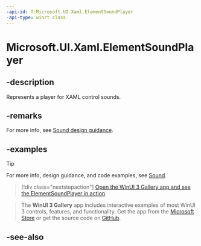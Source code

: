 ```yaml
---
-api-id: T:Microsoft.UI.Xaml.ElementSoundPlayer
-api-type: winrt class
---
```


<!-- Class syntax.
public class ElementSoundPlayer : Windows.UI.Xaml.IElementSoundPlayer
-->

# Microsoft.UI.Xaml.ElementSoundPlayer

## -description
Represents a player for XAML control sounds.

## -remarks
For more info, see [Sound design guidance](/windows/apps/design/style/sound).

## -examples

> [!TIP]
> For more info, design guidance, and code examples, see [Sound](/windows/apps/design/style/sound).

> [!div class="nextstepaction"]
> [Open the WinUI 3 Gallery app and see the ElementSoundPlayer in action](winui3gallery:/item/Sound).

> The **WinUI 3 Gallery** app includes interactive examples of most WinUI 3 controls, features, and functionality. Get the app from the [Microsoft Store](https://www.microsoft.com/store/productId/9P3JFPWWDZRC) or get the source code on [GitHub](https://github.com/microsoft/WinUI-Gallery).

## -see-also
